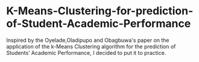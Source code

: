# K-Means-Clustering-for-prediction-of-Student-Academic-Performance
Inspired by the Oyelade,Oladipupo and Obagbuwa's paper on the application of the k-Means Clustering algorithm for the prediction of Students’ Academic Performance, I decided to put it to practice.
